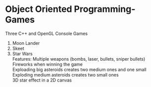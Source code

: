 # Object Oriented Programming-Games
Three C++ and OpenGL Console Games
1. Moon Lander
2. Skeet
3. Star Wars <br/>
   Features: 
   Multiple weapons (bombs, laser, bullets, sniper bullets) <br/>
   Fireworks when winning the game <br/>
   Exploading big asteroids creates two medium ones and one small <br/>
   Exploding medium asteroids creates two small ones <br/>
   3D star effect in a 2D canvas 
   
